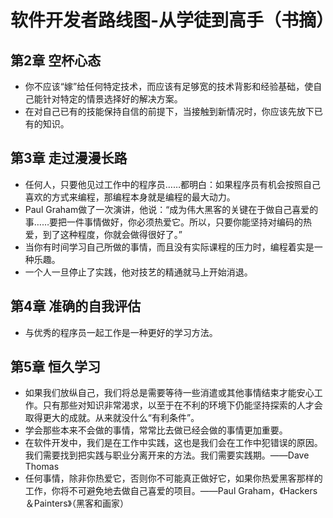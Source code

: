 # 软件开发者路线图-从学徒到高手（书摘）

## 第2章 空杯心态

* 你不应该“嫁”给任何特定技术，而应该有足够宽的技术背影和经验基础，使自己能针对特定的情景选择好的解决方案。
* 在对自己已有的技能保持自信的前提下，当接触到新情况时，你应该先放下已有的知识。

## 第3章 走过漫漫长路

* 任何人，只要他见过工作中的程序员……都明白：如果程序员有机会按照自己喜欢的方式来编程，那编程本身就是编程的最大动力。
* Paul Graham做了一次演讲，他说：“成为伟大黑客的关键在于做自己喜爱的事……要把一件事情做好，你必须热爱它。所以，只要你能坚持对编码的热爱，到了这种程度，你就会做得很好了。”
* 当你有时间学习自己所做的事情，而且没有实际课程的压力时，编程着实是一种乐趣。
* 一个人一旦停止了实践，他对技艺的精通就马上开始消退。

## 第4章 准确的自我评估

* 与优秀的程序员一起工作是一种更好的学习方法。

## 第5章 恒久学习

* 如果我们放纵自己，我们将总是需要等待一些消遣或其他事情结束才能安心工作。只有那些对知识非常渴求，以至于在不利的环境下仍能坚持探索的人才会取得更大的成就。从来就没什么“有利条件”。
* 学会那些本来不会做的事情，常常比去做已经会做的事情更加重要。
* 在软件开发中，我们是在工作中实践，这也是我们会在工作中犯错误的原因。我们需要找到把实践与职业分离开来的方法。我们需要实践期。——Dave Thomas
* 任何事情，除非你热爱它，否则你不可能真正做好它，如果你热爱黑客那样的工作，你将不可避免地去做自己喜爱的项目。——Paul Graham，《Hackers＆Painters》（黑客和画家）
